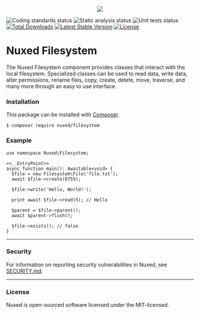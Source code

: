 <p align="center"><img src="https://avatars3.githubusercontent.com/u/45311177?s=200&v=4"></p>

![Coding standards status](https://github.com/nuxed/filesystem/workflows/coding%20standards/badge.svg?branch=develop)
![Static analysis status](https://github.com/nuxed/filesystem/workflows/static%20analysis/badge.svg?branch=develop)
![Unit tests status](https://github.com/nuxed/filesystem/workflows/unit%20tests/badge.svg?branch=develop)
[![Total Downloads](https://poser.pugx.org/nuxed/filesystem/d/total.svg)](https://packagist.org/packages/nuxed/filesystem)
[![Latest Stable Version](https://poser.pugx.org/nuxed/filesystem/v/stable.svg)](https://packagist.org/packages/nuxed/filesystem)
[![License](https://poser.pugx.org/nuxed/filesystem/license.svg)](https://packagist.org/packages/nuxed/filesystem)

# Nuxed Filesystem

The Nuxed Filesystem component provides classes that interact with the local filesystem. Specialized classes can be used to read data, write data, alter permissions, rename files, copy, create, delete, move, traverse, and many more through an easy to use interface.

### Installation

This package can be installed with [Composer](https://getcomposer.org).

```console
$ composer require nuxed/filesystem
```

### Example

```hack
use namespace Nuxed\Filesystem;

<<__EntryPoint>>
async function main(): Awaitable<void> {
  $file = new Filesystem\File('file.txt');
  await $file->create(0755);

  $file->write('Hello, World!');

  print await $file->read(5); // Hello

  $parent = $file->parent();
  await $parent->flush();

  $file->exists(); // false
}
```

---

### Security

For information on reporting security vulnerabilities in Nuxed, see [SECURITY.md](SECURITY.md).

---

### License

Nuxed is open-sourced software licensed under the MIT-licensed.
